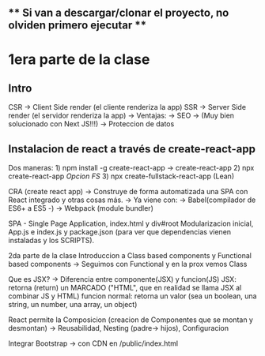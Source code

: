 ## ** Si van a descargar/clonar el proyecto, no olviden primero ejecutar **

# 1era parte de la clase

## Intro

CSR → Client Side render (el cliente renderiza la app)
SSR → Server Side render (el servidor renderiza la app)
→ Ventajas:
→ SEO → (Muy bien solucionado con Next JS!!!)
→ Proteccion de datos

## Instalacion de react a través de create-react-app

Dos maneras: 1) npm install -g create-react-app
→ create-react-app <el-nombre-de-mi-proyecto> 2) npx create-react-app <el-nombre-de-mi-proyecto>
_Opcion FS_ 3) npx create-fullstack-react-app <el-nombre-de-mi-proyecto> (Lean)

CRA (create react app) → Construye de forma automatizada una SPA con React integrado y otras cosas más.
→ Ya viene con:
→ Babel(compilador de ES6+ a ES5 -)
→ Webpack (module bundler)

SPA - Single Page Application, index.html y div#root
Modularizacion inicial, App.js e index.js y package.json (para ver que dependencias vienen instaladas y los SCRIPTS).

2da parte de la clase
Introduccion a Class based components y Functional based components → Seguimos con Functional y en la prox vemos Class

Que es JSX?
→ Diferencia entre componente(JSX) y funcion(JS)
JSX: retorna (return) un MARCADO ("HTML", que en realidad se llama JSX al combinar JS y HTML)
funcion normal: retorna un valor (sea un boolean, una string, un number, una array, un object)

React permite la Composicion (creacion de Componentes que se montan y desmontan)
→ Reusabilidad, Nesting (padre→ hijos), Configuracion

Integrar Bootstrap → con CDN en /public/index.html
